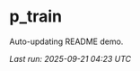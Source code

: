 # p_train

Auto-updating README demo.

<!--START_SECTION:status-->
_Last run: 2025-09-21 04:23 UTC_
<!--END_SECTION:status-->






















































































































































































































































































































































































































































































































































































































































































































































